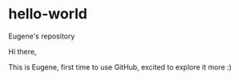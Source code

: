 # hello-world
Eugene's repository

Hi there, 

This is Eugene, first time to use GitHub, excited to explore it more :)
